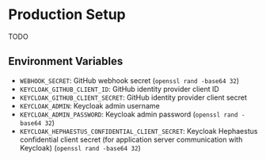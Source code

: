 # Production Setup

TODO

## Environment Variables

- `WEBHOOK_SECRET`: GitHub webhook secret (`openssl rand -base64 32`)
- `KEYCLOAK_GITHUB_CLIENT_ID`: GitHub identity provider client ID
- `KEYCLOAK_GITHUB_CLIENT_SECRET`: GitHub identity provider client secret
- `KEYCLOAK_ADMIN`: Keycloak admin username
- `KEYCLOAK_ADMIN_PASSWORD`: Keycloak admin password (`openssl rand -base64 32`)
- `KEYCLOAK_HEPHAESTUS_CONFIDENTIAL_CLIENT_SECRET`: Keycloak Hephaestus confidential client secret (for application server communication with Keycloak) (`openssl rand -base64 32`)
